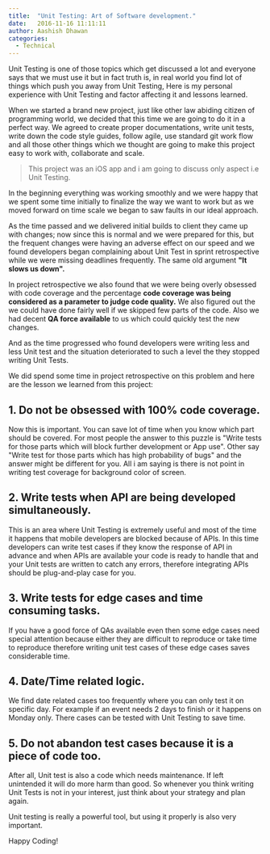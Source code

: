 ```yaml
---
title:  "Unit Testing: Art of Software development."
date:   2016-11-16 11:11:11
author: Aashish Dhawan
categories:
  - Technical
---
```


Unit Testing is one of those topics which get discussed a lot and everyone says that we must use it but in fact truth is, in real world you find lot of things which push you away from Unit Testing, Here is my personal experience with Unit Testing and factor affecting it and lessons learned.

When we started a brand new project, just like other law abiding citizen of programming world, we decided that this time we are going to do it in a perfect way.
We agreed to create proper documentations, write unit tests, write down the code style guides, follow agile, use standard git work flow and all those other things which we thought are going to make this project easy to work with, collaborate and scale.

> This project was an iOS app and i am going to discuss only aspect i.e Unit Testing.

In the beginning everything was working smoothly and we were happy that we spent some time initially to finalize the way we want to work but as we moved forward on time scale we began to saw faults in our ideal approach.

As the time passed and we delivered initial builds to client they came up with changes; now since this is normal and we were prepared for this, but the frequent changes were having an adverse effect on our speed and we found developers began complaining about Unit Test in sprint retrospective while we were missing deadlines frequently. The same old argument __"It slows us down".__

In project retrospective we also found that we were being overly obsessed with code coverage and the percentage __code coverage was being considered as a parameter to judge code quality.__ We also figured out the we could have done fairly well if we skipped few parts of the code. Also we had decent __QA force available__ to us which could quickly test the new changes.

And as the time progressed who found developers were writing less and less Unit test and the situation deteriorated to such a level the they stopped writing Unit Tests.

We did spend some time in project retrospective on this problem and here
are the lesson we learned from this project:

## 1. Do not be obsessed with 100% code coverage.

Now this is important. You can save lot of time when you know which part should be covered. For most people the answer to this puzzle is "Write tests for those parts which will block further development or App use". Other say "Write test for those parts which has high probability of bugs" and the answer might be different for you. All i am saying is there is not point in writing test coverage for background color of screen.


## 2. Write tests when API are being developed simultaneously.

This is an area where Unit Testing is extremely useful and most of the time it happens that mobile developers are blocked because of APIs. In this time developers can write test cases if they know the response of API in advance and when APIs are available your code is ready to handle that and your Unit tests are written to catch any errors, therefore integrating APIs should be plug-and-play case for you.


## 3. Write tests for edge cases and time consuming tasks.

If you have a good force of QAs available even then some edge cases need special attention because either they are difficult to reproduce or take time to reproduce therefore writing unit test cases of these edge cases saves considerable time.

## 4. Date/Time related logic.

We find date related cases too frequently where you can only test it on specific day. For example if an event needs 2 days to finish or it happens on Monday only. There cases can be tested with Unit Testing to save time.

## 5. Do not abandon test cases because it is a piece of code too.

After all, Unit test is also a code which needs maintenance. If left unintended it will do more harm than good. So whenever you think writing Unit Tests is not in your interest, just think about your strategy and plan again.

Unit testing is really a powerful tool, but using it properly is also very important.

Happy Coding!
